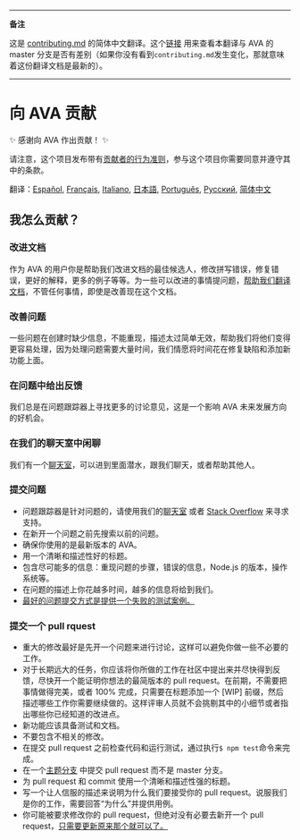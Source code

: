 ___
**备注**

这是 [contributing.md](https://github.com/avajs/ava/blob/main/.github/CONTRIBUTING.md) 的简体中文翻译。这个[链接](https://github.com/avajs/ava/compare/89767ec3b6174e59d37faaadb50cfa3c0d58bda6...master#diff-cc4aac3e9be04e0413c9520f223b493c) 用来查看本翻译与 AVA 的 master 分支是否有差别（如果你没有看到`contributing.md`发生变化，那就意味着这份翻译文档是最新的）。
___
# 向 AVA 贡献

✨ 感谢向 AVA 作出贡献！ ✨

请注意，这个项目发布带有[贡献者的行为准则](code-of-conduct.md)，参与这个项目你需要同意并遵守其中的条款。

翻译：[Español](https://github.com/avajs/ava-docs/blob/master/es_ES/contributing.md), [Français](https://github.com/avajs/ava-docs/blob/master/fr_FR/contributing.md), [Italiano](https://github.com/avajs/ava-docs/blob/master/it_IT/contributing.md), [日本語](https://github.com/avajs/ava-docs/blob/master/ja_JP/contributing.md), [Português](https://github.com/avajs/ava-docs/blob/master/pt_BR/contributing.md), [Русский](https://github.com/avajs/ava-docs/blob/master/ru_RU/contributing.md), [简体中文](https://github.com/avajs/ava-docs/blob/master/zh_CN/contributing.md)

## 我怎么贡献？

### 改进文档

作为 AVA 的用户你是帮助我们改进文档的最佳候选人，修改拼写错误，修复错误，更好的解释，更多的例子等等。为一些可以改进的事情提问题，[帮助我们翻译文档](https://github.com/avajs/ava-docs)，不管任何事情，即使是改善现在这个文档。

### 改善问题

一些问题在创建时缺少信息，不能重现，描述太过简单无效，帮助我们将他们变得更容易处理，因为处理问题需要大量时间，我们情愿将时间花在修复缺陷和添加新功能上面。

### 在问题中给出反馈

我们总是在问题跟踪器上寻找更多的讨论意见，这是一个影响 AVA 未来发展方向的好机会。

### 在我们的聊天室中闲聊

我们有一个[聊天室](https://gitter.im/avajs/ava)，可以进到里面潜水，跟我们聊天，或者帮助其他人。

### 提交问题

- 问题跟踪器是针对问题的，请使用我们的[聊天室](https://gitter.im/avajs/ava) 或者 [Stack Overflow](https://stackoverflow.com/questions/tagged/ava) 来寻求支持。
- 在新开一个问题之前先搜索以前的问题。
- 确保你使用的是最新版本的 AVA。
- 用一个清晰和描述性好的标题。
- 包含尽可能多的信息：重现问题的步骤，错误的信息，Node.js 的版本，操作系统等。
- 在问题的描述上你花越多时间，越多的信息将给到我们。
- [最好的问题提交方式是提供一个失败的测试案例。](https://twitter.com/sindresorhus/status/579306280495357953)

### 提交一个 pull rquest

- 重大的修改最好是先开一个问题来进行讨论，这样可以避免你做一些不必要的工作。
- 对于长期远大的任务，你应该将你所做的工作在社区中提出来并尽快得到反馈，尽快开一个能证明你想法的最简版本的 pull request。在前期，不需要把事情做得完美，或者 100% 完成，只需要在标题添加一个 [WIP] 前缀，然后描述哪些工作你需要继续做的。这样评审人员就不会挑剔其中的小细节或者指出哪些你已经知道的改进点。
- 新功能应该具备测试和文档。
- 不要包含不相关的修改。
- 在提交 pull request 之前检查代码和运行测试，通过执行`$ npm test`命令来完成。
- 在一个[主题分支](https://github.com/dchelimsky/rspec/wiki/Topic-Branches) 中提交 pull request 而不是 master 分支。
- 为 pull request 和 commit 使用一个清晰和描述性强的标题。
- 写一个让人信服的描述来说明为什么我们要接受你的 pull request。说服我们是你的工作，需要回答“为什么”并提供用例。
- 你可能被要求修改你的 pull request，但绝对没有必要去新开一个 pull request，[只需要更新原来那个就可以了。](https://github.com/RichardLitt/knowledge/blob/master/github/amending-a-commit-guide.md)

